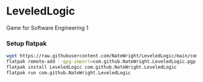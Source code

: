 # LeveledLogic
Game for Software Engineering 1


### Setup flatpak

```bash
wget https://raw.githubusercontent.com/NateWright/LeveledLogic/main/com.github.NateWright.LeveledLogic.pgp
flatpak remote-add --gpg-import=com.github.NateWright.LeveledLogic.pgp LeveledLogic https://natewright.github.io/LeveledLogic/
flatpak install LeveledLogic com.github.NateWright.LeveledLogic
flatpak run com.github.NateWright.LeveledLogic
```
